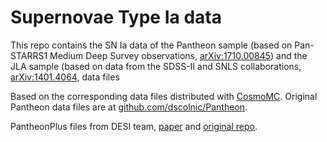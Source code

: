 # Supernovae Type Ia data

This repo contains the SN Ia data of the Pantheon sample (based on Pan-STARRS1 Medium Deep Survey observations, [arXiv:1710.00845](https://arxiv.org/abs/1710.00845)) and the JLA sample (based on data from the SDSS-II and SNLS collaborations, [arXiv:1401.4064](https://arxiv.org/abs/1401.4064), data files 

Based on the corresponding data files distributed with [CosmoMC](https://github.com/cmbant/CosmoMC). Original Pantheon data files are at [github.com/dscolnic/Pantheon](https://github.com/dscolnic/Pantheon).

PantheonPlus files from DESI team, [paper](https://arxiv.org/abs/2202.04077) and [original repo](https://github.com/PantheonPlusSH0ES/DataRelease/tree/main/Pantheon%2B_Data/4_DISTANCES_AND_COVAR).
